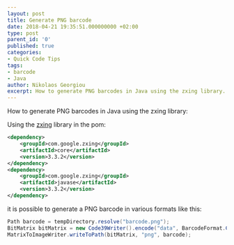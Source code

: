 ```yaml
---
layout: post
title: Generate PNG barcode
date: 2018-04-21 19:35:51.000000000 +02:00
type: post
parent_id: '0'
published: true
categories:
- Quick Code Tips
tags:
- barcode
- Java
author: Nikolaos Georgiou
excerpt: How to generate PNG barcodes in Java using the zxing library.
---
```


How to generate PNG barcodes in Java using the zxing library:

<!--more-->

Using the <a href="https://github.com/zxing/zxing">zxing</a> library in the pom:

```xml
<dependency>
    <groupId>com.google.zxing</groupId>
    <artifactId>core</artifactId>
    <version>3.3.2</version>
</dependency>
<dependency>
    <groupId>com.google.zxing</groupId>
    <artifactId>javase</artifactId>
    <version>3.3.2</version>
</dependency>
```

it is possible to generate a PNG barcode in various formats like this:

```java
Path barcode = tempDirectory.resolve("barcode.png");
BitMatrix bitMatrix = new Code39Writer().encode("data", BarcodeFormat.CODE_39, 204, 70);
MatrixToImageWriter.writeToPath(bitMatrix, "png", barcode);
```
